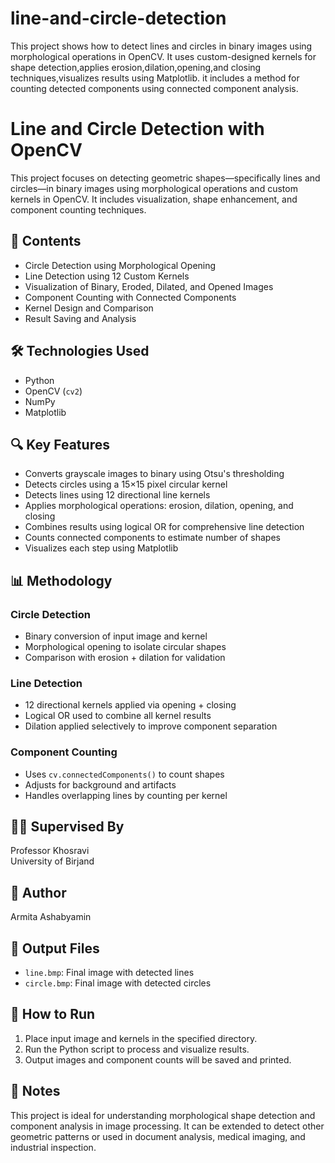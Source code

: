 # line-and-circle-detection
This project shows how to detect lines and circles in binary images using morphological operations in OpenCV. It uses custom-designed kernels for shape detection,applies erosion,dilation,opening,and closing techniques,visualizes results using Matplotlib. it includes a method for counting detected components using connected component analysis.

# Line and Circle Detection with OpenCV

This project focuses on detecting geometric shapes—specifically lines and circles—in binary images using morphological operations and custom kernels in OpenCV. It includes visualization, shape enhancement, and component counting techniques.

## 📂 Contents

- Circle Detection using Morphological Opening
- Line Detection using 12 Custom Kernels
- Visualization of Binary, Eroded, Dilated, and Opened Images
- Component Counting with Connected Components
- Kernel Design and Comparison
- Result Saving and Analysis

## 🛠 Technologies Used

- Python
- OpenCV (`cv2`)
- NumPy
- Matplotlib

## 🔍 Key Features

- Converts grayscale images to binary using Otsu's thresholding
- Detects circles using a 15×15 pixel circular kernel
- Detects lines using 12 directional line kernels
- Applies morphological operations: erosion, dilation, opening, and closing
- Combines results using logical OR for comprehensive line detection
- Counts connected components to estimate number of shapes
- Visualizes each step using Matplotlib

## 📊 Methodology

### Circle Detection
- Binary conversion of input image and kernel
- Morphological opening to isolate circular shapes
- Comparison with erosion + dilation for validation

### Line Detection
- 12 directional kernels applied via opening + closing
- Logical OR used to combine all kernel results
- Dilation applied selectively to improve component separation

### Component Counting
- Uses `cv.connectedComponents()` to count shapes
- Adjusts for background and artifacts
- Handles overlapping lines by counting per kernel

## 👨‍🏫 Supervised By

Professor Khosravi  
University of Birjand

## 👤 Author

Armita Ashabyamin

## 💾 Output Files

- `line.bmp`: Final image with detected lines
- `circle.bmp`: Final image with detected circles

## 📎 How to Run

1. Place input image and kernels in the specified directory.
2. Run the Python script to process and visualize results.
3. Output images and component counts will be saved and printed.

## 📌 Notes

This project is ideal for understanding morphological shape detection and component analysis in image processing. It can be extended to detect other geometric patterns or used in document analysis, medical imaging, and industrial inspection.

